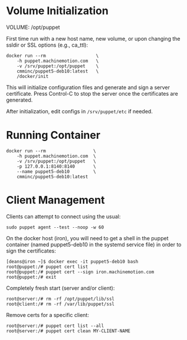 
Volume Initialization
=====================

VOLUME: /opt/puppet

First time run with a new host name, new volume, or upon changing the
ssldir or SSL options (e.g., ca_ttl):

    docker run --rm                   \
        -h puppet.machinemotion.com   \
        -v /srv/puppet:/opt/puppet    \
        cmminc/puppet5-deb10:latest   \
        /docker/init

This will initialize configuration files and generate and sign a server
certificate. Press Control-C to stop the server once the certificates are
generated.

After initialization, edit configs in `/srv/puppet/etc` if needed.

Running Container
=================

    docker run --rm                  \
        -h puppet.machinemotion.com  \
        -v /srv/puppet:/opt/puppet   \
        -p 127.0.0.1:8140:8140       \
        --name puppet5-deb10         \
        cmminc/puppet5-deb10:latest


Client Management
=================

Clients can attempt to connect using the usual:

    sudo puppet agent --test --noop -w 60

On the docker host (iron), you will need to get a shell in the puppet
container (named puppet5-deb10 in the systemd service file) in order to
sign the certificates:

    [deans@iron ~]$ docker exec -it puppet5-deb10 bash
    root@puppet:/# puppet cert list
    root@puppet:/# puppet cert --sign iron.machinemotion.com
    root@puppet:/# exit


Completely fresh start (server and/or client):

    root@server:/# rm -rf /opt/puppet/lib/ssl
    root@client:/# rm -rf /var/lib/puppet/ssl

Remove certs for a specific client:

    root@server:/# puppet cert list --all
    root@server:/# puppet cert clean MY-CLIENT-NAME
